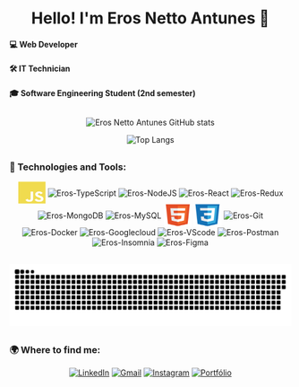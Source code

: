 <div align="center">

# Hello! I'm Eros Netto Antunes 👋

<!-- # Olá! Eu sou o Eros Netto Antunes 👋 -->

</div>

<div align="left">

<!-- #### 💻 Web Developer

#### 🛠️ Técnico em Informática

#### 🎓 Estudante de Engenharia de Software (2º semestre) -->

#### 💻 Web Developer

#### 🛠️ IT Technician

#### 🎓 Software Engineering Student (2nd semester)

</div>

##

<div align="center">

![Eros Netto Antunes GitHub stats](https://github-readme-stats.vercel.app/api?username=ErosNetto&theme=dark&show_icons=true)

![Top Langs](https://github-readme-stats.vercel.app/api/top-langs/?username=ErosNetto&layout=compact&theme=dark)

</div>

##

<!-- ### 🔧 Tecnologias e Ferramentas: -->

### 🔧 Technologies and Tools:

<div align="center">

<div style="display: inline_block">
  <img align="center" width="50" height="40" alt="Eros-JavaScript" src="https://raw.githubusercontent.com/devicons/devicon/master/icons/javascript/javascript-plain.svg" />
  <img align="center" width="50" height="40" alt="Eros-TypeScript" src="https://cdn.jsdelivr.net/gh/devicons/devicon/icons/typescript/typescript-plain.svg">
  <img align="center" width="50" height="40" alt="Eros-NodeJS" src="https://cdn.jsdelivr.net/gh/devicons/devicon/icons/nodejs/nodejs-original.svg" />
  <img align="center" width="50" height="40" alt="Eros-React" src="https://cdn.jsdelivr.net/gh/devicons/devicon/icons/react/react-original.svg" />
  <img align="center" width="50" height="40" alt="Eros-Redux" src="https://cdn.jsdelivr.net/gh/devicons/devicon/icons/redux/redux-original.svg" />
  <!-- <img align="center" width="50" height="40" alt="Eros-Csharp" src="https://raw.githubusercontent.com/devicons/devicon/master/icons/csharp/csharp-original.svg" /> -->
  <img align="center" width="50" height="40" alt="Eros-MongoDB" src="https://cdn.jsdelivr.net/gh/devicons/devicon/icons/mongodb/mongodb-original.svg" />
  <img align="center" width="50" height="40" alt="Eros-MySQL" src="https://cdn.jsdelivr.net/gh/devicons/devicon/icons/mysql/mysql-original.svg" />
  <img align="center" width="50" height="40" alt="Eros-HTML5" src="https://raw.githubusercontent.com/devicons/devicon/master/icons/html5/html5-original.svg" />
  <img align="center" width="50" height="40" alt="Eros-CSS3" src="https://raw.githubusercontent.com/devicons/devicon/master/icons/css3/css3-original.svg" />
  <img align="center" width="50" height="40" alt="Eros-Git" src="https://cdn.jsdelivr.net/gh/devicons/devicon/icons/git/git-original.svg" />
  <img align="center" width="70" height="60" alt="Eros-Docker" src="https://cdn.jsdelivr.net/gh/devicons/devicon@latest/icons/docker/docker-original.svg" />
  <img align="center" width="50" height="40" alt="Eros-Googlecloud" src="https://cdn.jsdelivr.net/gh/devicons/devicon@latest/icons/googlecloud/googlecloud-original.svg" />
  <img align="center" width="50" height="40" alt="Eros-VScode" src="https://cdn.jsdelivr.net/gh/devicons/devicon@latest/icons/vscode/vscode-original.svg" />
  <img align="center" width="50" height="40" alt="Eros-Postman" src="https://cdn.jsdelivr.net/gh/devicons/devicon@latest/icons/postman/postman-plain.svg" />
  <img align="center" width="50" height="40" alt="Eros-Insomnia" src="https://cdn.jsdelivr.net/gh/devicons/devicon@latest/icons/insomnia/insomnia-original.svg" />
  <img align="center" width="50" height="40" alt="Eros-Figma" src="https://cdn.jsdelivr.net/gh/devicons/devicon@latest/icons/figma/figma-original.svg" />         
</div>

</div>

##

<div align="center">

<picture>
  <source media="(prefers-color-scheme: dark)" srcset="https://raw.githubusercontent.com/ErosNetto/ErosNetto/output/github-contribution-grid-snake-dark.svg">
  <source media="(prefers-color-scheme: light)" srcset="https://raw.githubusercontent.com/ErosNetto/ErosNetto/output/github-contribution-grid-snake.svg">
  <img alt="GitHub Contribution Grid Snake Animation" src="https://raw.githubusercontent.com/ErosNetto/ErosNetto/output/github-contribution-grid-snake.svg">
</picture>

</div>

##

<!-- ### 🌍 Onde me encontrar: -->

### 🌍 Where to find me:

<div align="center" style="display: inline_block">
  
[![LinkedIn](https://img.shields.io/badge/LinkedIn-0077B5?style=for-the-badge&logo=linkedin&logoColor=white)](https://www.linkedin.com/in/eros-netto/)
[![Gmail](https://img.shields.io/badge/Gmail-D14836?style=for-the-badge&logo=gmail&logoColor=white)](mailto:erosnetto1002@gmail.com)
[![Instagram](https://img.shields.io/badge/Instagram-E4405F?style=for-the-badge&logo=instagram&logoColor=white)](https://www.instagram.com/eros_netto)
[![Portfólio](https://img.shields.io/badge/Portfólio-000000?style=for-the-badge&logo=About.me&logoColor=white)](https://erosnetto.github.io/Portifolio-Eros-Netto-Antunes/)

</div>
